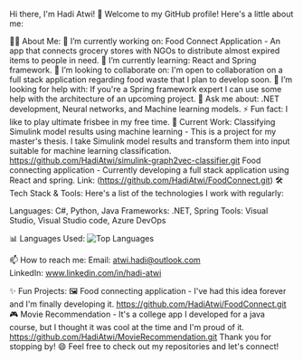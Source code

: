 Hi there, I'm Hadi Atwi! 👋
Welcome to my GitHub profile! Here's a little about me:

👨‍💻 About Me:
🔭 I’m currently working on: Food Connect Application - An app that connects grocery stores with NGOs to distribute almost expired items to people in need. 
🌱 I’m currently learning: React and Spring framework.
👯 I’m looking to collaborate on: I'm open to collaboration on a full stack application regarding food waste that I plan to develop soon. 
🤔 I’m looking for help with: If you're a Spring framework expert I can use some help with the architecture of an upcoming project.
💬 Ask me about: .NET development, Neural networks, and Machine learning models.
⚡ Fun fact: I like to play ultimate frisbee in my free time.
💼 Current Work:
Classifying Simulink model results using machine learning - This is a project for my master's thesis. I take Simulink model results and transform them into input suitable for machine learning classification. https://github.com/HadiAtwi/simulink-graph2vec-classifier.git
Food connecting application - Currently developing a full stack application using React and spring. Link: (https://github.com/HadiAtwi/FoodConnect.git)
🛠 Tech Stack & Tools:
Here's a list of the technologies I work with regularly:

Languages: C#, Python, Java
Frameworks: .NET, Spring 
Tools: Visual Studio, Visual Studio code, Azure DevOps


📊 Languages Used: ![Top Languages](https://github-readme-stats.vercel.app/api/top-langs/?username=HadiAtwi&layout=compact&hide_border=true&theme=radical)


📫 How to reach me:
Email: atwi.hadi@outlook.com  
LinkedIn: www.linkedin.com/in/hadi-atwi



✨ Fun Projects:
🖼️ Food connecting application - I've had this idea forever and I'm finally developing it. https://github.com/HadiAtwi/FoodConnect.git
🎮 Movie Recommendation - It's a college app I developed for a java course, but I thought it was cool at the time and I'm proud of it. https://github.com/HadiAtwi/MovieRecommendation.git
Thank you for stopping by! 😄
Feel free to check out my repositories and let's connect!
